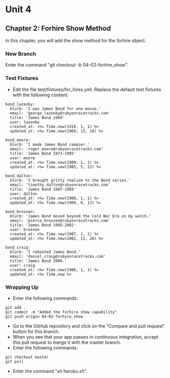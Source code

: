 # Unit 4
## Chapter 2: Forhire Show Method
In this chapter, you will add the show method for the forhire object.

### New Branch
Enter the command "git checkout -b 04-02-forhire_show".

### Test Fixtures
* Edit the file test/fixtures/for_hires.yml.  Replace the default test fixtures with the following content:
```
bond_lazenby:
  blurb: 'I was James Bond for one movie.'
  email: 'george_lazenby@rubyonracetracks.com'
  title: 'James Bond 1969'
  user: lazenby
  created_at: <%= Time.new(1910, 1, 1) %>
  updated_at: <%= Time.new(1969, 12, 18) %>

bond_moore:
  blurb: 'I made James Bond campier.'
  email: 'roger_moore@rubyonracetracks.com'
  title: 'James Bond 1973-1985'
  user: moore
  created_at: <%= Time.new(1909, 1, 1) %>
  updated_at: <%= Time.new(1985, 5, 22) %>

bond_dalton:
  blurb: 'I brought gritty realism to the Bond series.'
  email: 'timothy_dalton@rubyonracetracks.com'
  title: 'James Bond 1987-1989'
  user: dalton
  created_at: <%= Time.new(1908, 1, 1) %>
  updated_at: <%= Time.new(1989, 6, 13) %>

bond_brosnan:
  blurb: 'James Bond moved beyond the Cold War Era on my watch.'
  email: 'pierce_brosnan@rubyonracetracks.com'
  title: 'James Bond 1995-2002'
  user: brosnan
  created_at: <%= Time.new(1907, 1, 1) %>
  updated_at: <%= Time.new(2002, 11, 20) %>

bond_craig:
  blurb: 'I rebooted James Bond.'
  email: 'daniel_craig@rubyonracetracks.com'
  title: 'James Bond 2006-'
  user: craig
  created_at: <%= Time.new(1906, 1, 1) %>
  updated_at: <%= Time.now %>
```

### Wrapping Up
* Enter the following commands:
```
git add .
git commit -m "Added the forhire show capability"
git push origin 04-02-forhire_show
```
* Go to the GitHub repository and click on the "Compare and pull request" button for this branch.
* When you see that your app passes in continuous integration, accept this pull request to merge it with the master branch.
* Enter the following commands:
```
git checkout master
git pull
```
* Enter the command "sh heroku.sh".
